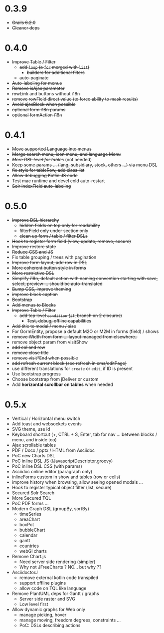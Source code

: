 # 0.3.9

- ~~Grails 6.2.0~~
- ~~Cleaner deps~~

# 0.4.0

- ~~Improve Table / Filter~~
  - ~~add `loop` (a `for` merged with `list`)~~
    - ~~builders for additional filters~~
  - ~~auto-paginate~~
- ~~Auto-labeling for menus~~ 
- ~~Remove isAjax parameter~~
- ~~rowLink~~ and buttons without i18n
- ~~remove rowField direct value (to force ability to mask results)~~
- ~~Avoid ajaxBlock when possible~~
- ~~optional form i18n params~~
- ~~optional formAction i18n~~

# 0.4.1

- ~~Move supported Language into menus~~
- ~~Merge search menu, icon menu, and language Menu~~
- _~~More DSL level for tables~~_ (not needed)
- ~~Keep some params ... (lang, subsidiary, stock, others ...) via menu DSL~~
- ~~fix style for tableRow, add class list~~
- ~~Allow debugging Kotlin JS code~~ 
- ~~Test mac runtime and devel cold auto-restart~~
- ~~Solr indexField auto-labeling~~

# 0.5.0

- ~~Improve DSL hierarchy~~
  - ~~hidden fields on top only for readability~~
  - ~~filterField only under section only~~
  - ~~clean up form / table / filter DSLs~~
- ~~Hook to register form field (view, update, remove, secure)~~
- ~~Improve restore state~~
- ~~Reduce CSS and JS~~
- Fix table grouping / trees with pagination
- ~~Improve form layout, add row in DSL~~
- ~~More coherent button style in forms~~
- ~~More restrictive DSL~~
- ~~Simplify i18n, default action with naming convention starting with save, select, preview ... should be auto-translated~~
- ~~Bump CSS, improve theming~~
- ~~improve block caption~~
- ~~Bootstrap~~
- ~~Add menus to Blocks~~
- ~~Improve Table / Filter~~
  - ~~add top level `condition` (`if`, branch on 2 closures)~~
    - ~~Test, debug, offline capabilities~~
- ~~Add title to modal / menu / size~~
- For GormEntity, propose a default M2O or M2M in forms (field) / shows
- ~~remove Width from form ... layout managed from elsewhere..~~ 
- remove object param from visitShow
- ~~add col and row~~
- ~~remove close title~~
- ~~remove visit*End when possible~~
- ~~add refresh current block (see refresh in cms/editPage)~~
- use different translations for `create` or `edit`, if ID is present
- Use bootstrap progress
- Choose bootstrap from jDeliver or custom
- Add **horizontal scrollbar on tables** when needed

# 0.5.x

- Vertical / Horizontal menu switch
- Add toast and websockets events
- SVG theme, use id
- Keyboard shortcut (+, CTRL + S, Enter, tab for nav ... between blocks / menu, and inside too)
- Ajax scrollable tables
- PDF / Docx / pptx / HTML from Asciidoc
- PoC new Charts DSL
- PoC inline DSL JS (IJavascriptDescriptor.groovy)
- PoC inline DSL CSS (with params)
- Asciidoc online editor (paragraph only)
- inlineForms custom in show and tables (row or cells)
- improve history when browsing, allow seeing opened modals ...
- Hook to register typical object filter (list, secure)
- Secured Solr Search
- More Secured TQL
- PoC PDF forms ...
- Modern Graph DSL (groupBy, sortBy)
  - timeSeries
  - areaChart
  - boxPot
  - bubbleChart
  - calendar
  - gantt
  - countries
  - webGl charts
- Remove Chart.js
  - Need server side rendering (simpler)
  - Why not JFreeCharts ? NO... but why ??
- AsciidoctorJ
  - remove external kotlin code transpiled
  - support offline plugins
  - allow code on TQL like language
- Remove PlantUML deps for Gantt / graphs
  - Server side raster and SVG
  - Low level first
- Allow dynamic graphs for Web only
  - manage picking, hover
  - manage moving, freedom degrees, constraints ...
  - PoC: DSLs describing actions